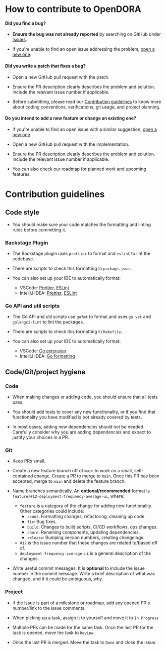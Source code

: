 # How to contribute to OpenDORA

#### **Did you find a bug?**

- **Ensure the bug was not already reported** by searching on GitHub under [Issues](https://github.com/DevoteamNL/opendora/issues).

- If you're unable to find an open issue addressing the problem, [open a new one](https://github.com/DevoteamNL/opendora/issues/new).

#### **Did you write a patch that fixes a bug?**

- Open a new GitHub pull request with the patch.

- Ensure the PR description clearly describes the problem and solution. Include the relevant issue number if applicable.

- Before submitting, please read our [Contribution guidelines](#contribution-guidelines) to know more about coding conventions, verifications, git usage, and project planning.

#### **Do you intend to add a new feature or change an existing one?**

- If you're unable to find an open issue with a similar suggestion, [open a new one](https://github.com/DevoteamNL/opendora/issues/new).

- Open a new GitHub pull request with the implementation.

- Ensure the PR description clearly describes the problem and solution. Include the relevant issue number if applicable.

- You can also [check our roadmap](https://github.com/orgs/DevoteamNL/projects/39) for planned work and upcoming features.

# Contribution guidelines

## Code style

- You should make sure your code matches the formatting and linting rules before committing it.

### Backstage Plugin

- The Backstage plugin uses `prettier` to format and `eslint` to lint the codebase.

- There are scripts to check this formatting in `package.json`.

- You can also set up your IDE to automatically format:
  - VSCode: [Prettier](https://marketplace.visualstudio.com/items?itemName=esbenp.prettier-vscode), [ESLint](https://marketplace.visualstudio.com/items?itemName=dbaeumer.vscode-eslint)
  - IntelliJ IDEA: [Prettier](https://www.jetbrains.com/help/idea/prettier.html), [ESLint](https://www.jetbrains.com/help/idea/eslint.html)

### Go API and util scripts

- The Go API and util scripts use `gofmt` to format and uses `go vet` and `golangci-lint` to lint the packages.

- There are scripts to check this formatting in `Makefile`.

- You can also set up your IDE to automatically format:
  - VSCode: [Go extension](https://marketplace.visualstudio.com/items?itemName=golang.go)
  - IntelliJ IDEA: [Go formatting](https://www.jetbrains.com/help/idea/integration-with-go-tools.html#gofmt)

## Code/Git/project hygiene

### Code

- When making changes or adding code, you should ensure that all tests pass.

- You should add tests to cover any new functionality, or if you find that functionality you have modified is not already covered by tests.

- In most cases, adding new dependencies should not be needed. Carefully consider why you are adding dependencies and expect to justify your choices in a PR.

### Git

- Keep PRs small.

- Create a new feature branch off of `main` to work on a small, self-contained change. Create a PR to merge to `main`. Once this PR has been accepted, merge to `main` and delete the feature branch.

- Name branches semantically. An **optional/recommended** format is `feature/#12-deployment-frequency-average-ui`, where:

  - `feature` is a category of the change for adding new functionality. Other categories could include:
    - `scout`: Formatting changes, refactoring, cleaning up code.
    - `fix`: Bug fixes.
    - `build`: Changes to build scripts, CI/CD workflows, ops changes.
    - `chore`: Renaming components, updating dependencies.
    - `release`: Bumping version numbers, creating changelogs.
  - `#12` is the issue number that these changes are related to/based off of.
  - `deployment-frequency-average-ui` is a general description of the changes.

- Write useful commit messages. It is **optional** to include the issue number in the commit message. Write a brief description of what was changed, and if it could be ambiguous, why.

### Project

- If the issue is part of a milestone or roadmap, add any opened PR's number/link to the issue comments.

- When picking up a task, assign it to yourself and move it to `In Progress`

- Multiple PRs can be made for the same task. Once the last PR for the task is opened, move the task to `Review`.

- Once the last PR is merged. Move the task to `Done` and close the issue.
